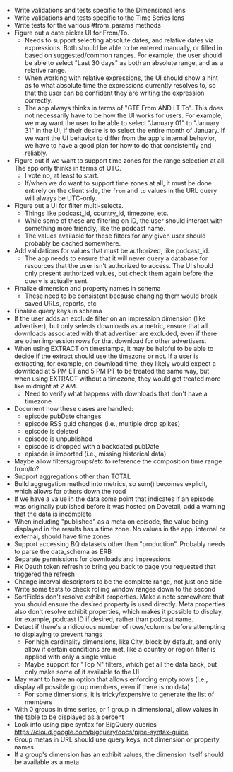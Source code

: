 - Write validations and tests specific to the Dimensional lens
- Write validations and tests specific to the Time Series lens
- Write tests for the various #from_params methods
- Figure out a date picker UI for From/To.
  - Needs to support selecting absolute dates, and relative dates via expressions. Both should be able to be entered manually, or filled in based on suggested/common ranges. For example, the user should be able to select "Last 30 days" as both an absolute range, and as a relative range.
  - When working with relative expressions, the UI should show a hint as to what absolute time the expressions currently resolves to, so that the user can be confident they are writing the expression correctly.
  - The app always thinks in terms of "GTE From AND LT To". This does not necessarily have to be how the UI works for users. For example, we may want the user to be able to select "January 01" to "January 31" in the UI, if their desire is to select the entire month of January. If we want the UI behavior to differ from the app's internal behavior, we have to have a good plan for how to do that consistently and reliably.
- Figure out if we want to support time zones for the range selection at all. The app only thinks in terms of UTC.
  - I vote no, at least to start.
  - If/when we do want to support time zones at all, it must be done entirely on the client side, the `from` and `to` values in the URL query will always be UTC-only.
- Figure out a UI for filter multi-selects.
  - Things like podcast_id, country_id, timezone, etc.
  - While some of these are filtering on ID, the user should interact with something more friendly, like the podcast name.
  - The values available for these filters for any given user should probably be cached somewhere.
- Add validations for values that must be authorized, like podcast_id.
  - The app needs to ensure that it will never query a database for resources that the user isn't authorized to access. The UI should only present authorized values, but check them again before the query is actually sent.
- Finalize dimension and property names in schema
  - These need to be consistent because changing them would break saved URLs, reports, etc
- Finalize query keys in schema
- If the user adds an exclude filter on an impression dimension (like advertiser), but only selects downloads as a metric, ensure that all downloads associated with that advertiser are excluded, even if there are other impression rows for that download for other advertisers.
- When using EXTRACT on timestamps, it may be helpful to be able to decide if the extract should use the timezone or not. If a user is extracting, for example, on download time, they likely would expect a download at 5 PM ET and 5 PM PT to be treated the same way, but when using EXTRACT without a timezone, they would get treated more like midnight at 2 AM.
  - Need to verify what happens with downloads that don't have a timezone
- Document how these cases are handled:
  - episode pubDate changes
  - episode RSS guid changes (i.e., multiple drop spikes)
  - episode is deleted
  - episode is unpublished
  - episode is dropped with a backdated pubDate
  - episode is imported (i.e., missing historical data)
- Maybe allow filters/groups/etc to reference the composition time range from/to?
- Support aggregations other than TOTAL
- Build aggregation method into metrics, so sum() becomes explicit, which allows for others down the road
- If we have a value in the data some point that indicates if an episode was originally published before it was hosted on Dovetail, add a warning that the data is incomplete
- When including "published" as a meta on episode, the value being displayed in the results has a time zone. No values in the app, internal or external, should have time zones
- Support accessing BQ datasets other than "production". Probably needs to parse the data_schema as ERB
- Separate permissions for downloads and impressions
- Fix Oauth token refresh to bring you back to page you requested that triggered the refresh
- Change interval descriptors to be the complete range, not just one side
- Write some tests to check rolling window ranges down to the second
- SortFields don't resolve exhibit properties. Make a note somewhere that you should ensure the desired property is used directly. Meta properties also don't resolve exhibit properties, which makes it possible to display, for example, podcast ID if desired, rather than podcast name.
- Detect if there's a ridiculous number of rows/columns before attempting to displaying to prevent hangs
  - For high cardinality dimensions, like City, block by default, and only allow if certain conditions are met, like a country or region filter is applied with only a single value
  - Maybe support for "Top N" filters, which get all the data back, but only make some of it available to the UI
- May want to have an option that allows enforcing empty rows (i.e., display all possible group members, even if there is no data)
  - For some dimensions, it is tricky/expensive to generate the list of members
- With 0 groups in time series, or 1 group in dimensional, allow values in the table to be displayed as a percent
- Look into using pipe syntax for BigQuery queries https://cloud.google.com/bigquery/docs/pipe-syntax-guide
- Group metas in URL should use query keys, not dimension or property names
- If a group's dimension has an exhibit values, the dimension itself should be available as a meta
